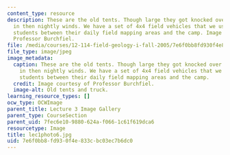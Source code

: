 ```yaml
---
content_type: resource
description: These are the old tents. Though large they got knocked over frequently
  in then nightly winds. We have a set of 4x4 field vehicles that we use for moving
  students between their daily field mapping areas and the camp. Image courtesy of
  Professor Burchfiel.
file: /media/courses/12-114-field-geology-i-fall-2005/7e6f0bb8fd930f4e833cbc03ec7b6dc0_lec1photo6.jpg
file_type: image/jpeg
image_metadata:
  caption: These are the old tents. Though large they got knocked over frequently
    in then nightly winds. We have a set of 4x4 field vehicles that we use for moving
    students between their daily field mapping areas and the camp.
  credit: Image courtesy of Professor Burchfiel.
  image-alt: Old tents and truck.
learning_resource_types: []
ocw_type: OCWImage
parent_title: Lecture 3 Image Gallery
parent_type: CourseSection
parent_uid: 7fec6e10-9880-624a-f066-1c61f619dca6
resourcetype: Image
title: lec1photo6.jpg
uid: 7e6f0bb8-fd93-0f4e-833c-bc03ec7b6dc0
---
```

